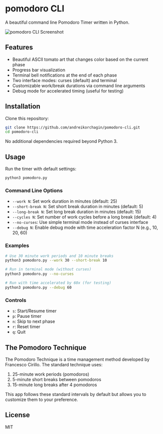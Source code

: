 # pomodoro CLI

A beautiful command line Pomodoro Timer written in Python.

![pomodoro CLI Screenshot](screenshot.png)

## Features

- Beautiful ASCII tomato art that changes color based on the current phase
- Progress bar visualization
- Terminal bell notifications at the end of each phase
- Two interface modes: curses (default) and terminal
- Customizable work/break durations via command line arguments
- Debug mode for accelerated timing (useful for testing)

## Installation

Clone this repository:

```bash
git clone https://github.com/andreikorchagin/pomodoro-cli.git
cd pomodoro-cli
```

No additional dependencies required beyond Python 3.

## Usage

Run the timer with default settings:

```bash
python3 pomodoro.py
```

### Command Line Options

- `--work N`: Set work duration in minutes (default: 25)
- `--short-break N`: Set short break duration in minutes (default: 5)
- `--long-break N`: Set long break duration in minutes (default: 15)
- `--cycles N`: Set number of work cycles before a long break (default: 4)
- `--no-curses`: Use simple terminal mode instead of curses interface
- `--debug N`: Enable debug mode with time acceleration factor N (e.g., 10, 20, 60)

### Examples

```bash
# Use 30 minute work periods and 10 minute breaks
python3 pomodoro.py --work 30 --short-break 10

# Run in terminal mode (without curses)
python3 pomodoro.py --no-curses

# Run with time accelerated by 60x (for testing)
python3 pomodoro.py --debug 60
```

### Controls

- `s`: Start/Resume timer
- `p`: Pause timer
- `n`: Skip to next phase
- `r`: Reset timer
- `q`: Quit

## The Pomodoro Technique

The Pomodoro Technique is a time management method developed by Francesco Cirillo. The standard technique uses:

1. 25-minute work periods (pomodoros)
2. 5-minute short breaks between pomodoros
3. 15-minute long breaks after 4 pomodoros

This app follows these standard intervals by default but allows you to customize them to your preference.

## License

MIT